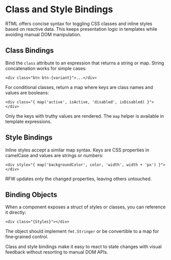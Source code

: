 # Class and Style Bindings

RTML offers concise syntax for toggling CSS classes and inline styles based on reactive data. This keeps presentation logic in templates while avoiding manual DOM manipulation.

## Class Bindings

Bind the `class` attribute to an expression that returns a string or map. String concatenation works for simple cases:

```rtml
<div class="btn btn-{variant}">...</div>
```

For conditional classes, return a map where keys are class names and values are booleans:

```rtml
<div class="{ map('active', isActive, 'disabled', isDisabled) }"></div>
```

Only the keys with truthy values are rendered. The `map` helper is available in template expressions.

## Style Bindings

Inline styles accept a similar map syntax. Keys are CSS properties in camelCase and values are strings or numbers:

```rtml
<div style="{ map('backgroundColor', color, 'width', width + 'px') }"></div>
```

RFW updates only the changed properties, leaving others untouched.

## Binding Objects

When a component exposes a struct of styles or classes, you can reference it directly:

```rtml
<div class="{Styles}"></div>
```

The object should implement `fmt.Stringer` or be convertible to a map for fine‑grained control.

Class and style bindings make it easy to react to state changes with visual feedback without resorting to manual DOM APIs.
